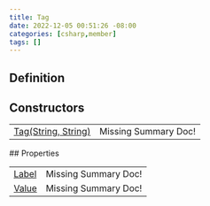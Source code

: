 ```yaml
---
title: Tag
date: 2022-12-05 00:51:26 -08:00
categories: [csharp,member]
tags: []
---
```


## Definition
## Constructors
<table><tr><td><!--/posts/csharp.member.entitydb.common.tags.tag-.ctor#.../--><a href='#'>Tag(String, String)</a></td><td>Missing Summary Doc!</td></tr></table>
## Properties
<table><tr><td><!--/posts/csharp.member.entitydb.common.tags.tag.label/--><a href='#'>Label</a></td><td>Missing Summary Doc!</td></tr><tr><td><!--/posts/csharp.member.entitydb.common.tags.tag.value/--><a href='#'>Value</a></td><td>Missing Summary Doc!</td></tr></table>
